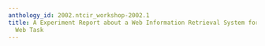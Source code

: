 ```yaml
---
anthology_id: 2002.ntcir_workshop-2002.1
title: A Experiment Report about a Web Information Retrieval System for 3rd NTCIR
  Web Task
---
```

